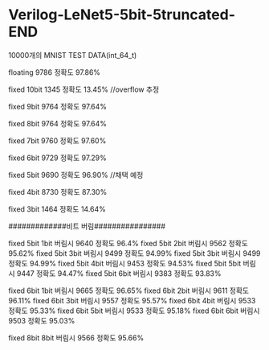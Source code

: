 # Verilog-LeNet5-5bit-5truncated-END
10000개의 MNIST TEST DATA(int_64_t)

floating  9786    정확도 97.86%

fixed 10bit 1345 정확도 13.45%    //overflow 추정

fixed 9bit 9764   정확도 97.64%

fixed 8bit 9764   정확도 97.64%    

fixed 7bit 9760   정확도 97.60%

fixed 6bit 9729   정확도 97.29%

fixed 5bit 9690   정확도 96.90%   //채택 예정

fixed 4bit 8730   정확도 87.30%

fixed 3bit 1464   정확도 14.64%



#############비트 버림################


fixed 5bit 1bit 버림시 9640 정확도 96.4%
fixed 5bit 2bit 버림시 9562 정확도 95.62%
fixed 5bit 3bit 버림시 9499 정확도 94.99%
fixed 5bit 3bit 버림시 9499 정확도 94.99%
fixed 5bit 4bit 버림시 9453 정확도 94.53%
fixed 5bit 5bit 버림시 9447 정확도 94.47%
fixed 5bit 6bit 버림시 9383 정확도 93.83%


fixed 6bit 1bit 버림시 9665 정확도 96.65%
fixed 6bit 2bit 버림시 9611 정확도 96.11%
fixed 6bit 3bit 버림시 9557 정확도 95.57%
fixed 6bit 4bit 버림시 9533 정확도 95.33%
fixed 6bit 5bit 버림시 9533 정확도 95.18%
fixed 6bit 6bit 버림시 9503 정확도 95.03%

fixed 8bit 8bit 버림시 9566 정확도 95.66%

